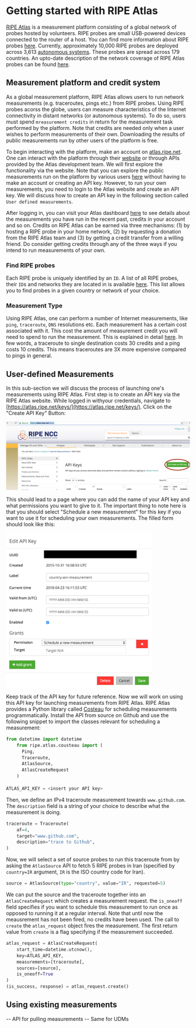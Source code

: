 # Getting started with RIPE Atlas
[RIPE Atlas](https://atlas.ripe.net/) is a measurement platform consisting of a global network of probes hosted by volunteers. RIPE probes are small USB-powered devices connected to the router of a host. You can find more information about RIPE probes [here](https://atlas.ripe.net/about/probes/). Currently, approximately 10,000 RIPE probes are deployed across 3,613 [autonomous systems](https://en.wikipedia.org/wiki/Autonomous_system_(Internet)). These probes are spread across 179 countries. An upto-date description of the network coverage of RIPE Atlas probes can be found [here](https://atlas.ripe.net/results/maps/network-coverage/).

## Measurement platform and credit system
As a global measurement platform, RIPE Atlas allows users to run network measurements (e.g. traceroutes, pings etc.) from RIPE probes. Using RIPE probes acorss the globe, users can measure characteristics of the Internet connectivity in distant networks (or autonomous systems). To do so, users must spend `mreasurement credits` in return for the measurement task performed by the platform. Note that credits are needed only when a user wishes to perform measurements of their own. Downloading the results of public measurements run by other users of the platform is free.

To begin interacting with the platform, make an account on [atlas.ripe.net](atlas.ripe.net). One can interact with the platform through their [website](https://atlas.ripe.net/) or through APIs provided by the Atlas development team. We will first explore the functionality via the website. Note that you can explore the public measurements run on the platform by various users [here](https://atlas.ripe.net/measurements/) without having to make an account or creating an API key. However, to run your own measurements, you need to login to the Atlas website and create an API key. We will discuss how to create an API key in the following section called `User defined measurements`.

After logging in, you can visit your Atlas dashboard [here](https://atlas.ripe.net/my/) to see details about the measurements you have run in the recent past, credits in your account and so on. Credits on RIPE Atlas can be earned via three mechanisms: (1) by hosting a RIPE probe in your home network, (2) by requesting a donation from the RIPE Atlas team and (3) by getting a credit transfer from a willing friend. Do consider getting credits through any of the three ways if you intend to run measurements of your own.

### Find RIPE probes
Each RIPE probe is uniquely identified by an `ID`. A list of all RIPE probes, their `ID`s and networks they are located in is available [here](https://atlas.ripe.net/probes/). This list allows you to find probes in a given country or network of your choice.

### Measurement Type
Using RIPE Atlas, one can perform a number of Internet measurements, like `ping`, `traceroute`, `DNS` resolutions etc. Each measurement has a certain cost associated with it. This cost the amount of measurement credit you will need to spend to run the measurement. This is explained in detail [here](https://atlas.ripe.net/docs/credits/). In few words, a traceroute to single destination costs 30 credits and a ping costs 10 credits. This means traceroutes are 3X more expensive compared to pings in general.

## User-defined Measurements
In this sub-section we will discuss the process of launching one's measurements using RIPE Atlas. First step is to create an API key via the RIPE Atlas website. While logged in withyour credentials, navigate to [https://atlas.ripe.net/keys/](https://atlas.ripe.net/keys/). Click on the "Create API Key" Button:

![alt text](https://github.com/racheesingh/ripe-atlas-starter/blob/master/api-create-key.png "create api key")

This should lead to a page where you can add the name of your API key and what permissions you want to give to it. The important thing to note here is that you should select "Schedule a new measurement" for this key if you want to use it for scheduling your own measurements. The filled form should look like this:

<img src="https://github.com/racheesingh/ripe-atlas-starter/blob/master/add-api-key.png" width="400" align="middle">

Keep track of the API key for future reference. Now we will work on using this API key for launching measurements from RIPE Atlas. RIPE Atlas provides a Python library called [Costeau](https://github.com/RIPE-NCC/ripe-atlas-cousteau) for scheduling measurements programmatically. Install the API from source on Github and use the following snippet to import the classes relevant for scheduling a measurement:

```python
from datetime import datetime
    from ripe.atlas.cousteau import (
      Ping,
      Traceroute,
      AtlasSource,
      AtlasCreateRequest
    )

ATLAS_API_KEY = <insert your API key>
 ```

Then, we define an IPv4 traceroute measurement towards `www.github.com`. The `description` field is a string of your choice to describe what the measurement is doing.
 
 ```python
traceroute = Traceroute(
     af=4,
     target="www.github.com",
     description="trace to Github",
)
```
Now, we will select a set of source probes to run this traceroute from by asking the `AtlasSource` API to fetch 5 RIPE probes in Iran (specified by `country=IR` argument, `IR` is the ISO country code for Iran).

```python
source = AtlasSource(type="country", value="IR", requested=5)
```

We can put the source and the traceroute together into an `AtlasCreateRequest` which creates a measurement request. the `is_oneoff` field specifies if you want to schedule this measurement to run once as opposed to running it at a regular interval. Note that until now the meausrement has not been fired, no credits have been used. The call to `create` the `atlas_request` object fires the measurement. The first return value from `create` is a flag specifying if the measurement succeeded. 

```python
atlas_request = AtlasCreateRequest(
    start_time=datetime.utcnow(),
    key=ATLAS_API_KEY,
    measurements=[traceroute],
    sources=[source],
    is_oneoff=True
)
(is_success, response) = atlas_request.create()
```
## Using existing measurements
-- API for pulling measurements
-- Same for UDMs
